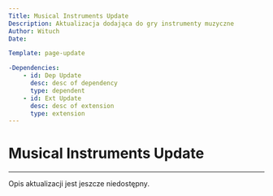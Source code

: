 ```yaml
---
Title: Musical Instruments Update
Description: Aktualizacja dodająca do gry instrumenty muzyczne
Author: Wituch
Date:

Template: page-update

-Dependencies:
    - id: Dep Update
      desc: desc of dependency
      type: dependent
    - id: Ext Update
      desc: desc of extension
      type: extension
---
```


# Musical Instruments Update
-----

Opis aktualizacji jest jeszcze niedostępny.
